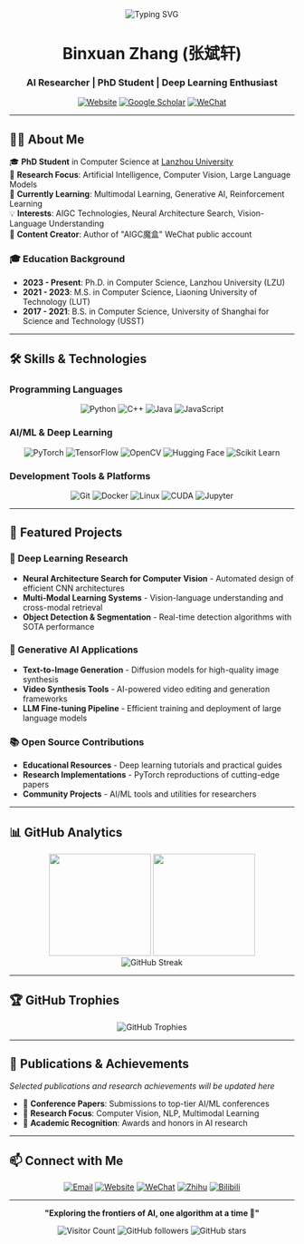 <div align="center">
  <img src="https://readme-typing-svg.herokuapp.com?font=Fira+Code&size=30&duration=3000&pause=1000&color=2F81F7&center=true&vCenter=true&width=600&lines=Hi+there!+I'm+Binxuan+Zhang+%F0%9F%91%8B;AI+Researcher+%26+PhD+Student;Passionate+about+Deep+Learning;Welcome+to+my+GitHub!" alt="Typing SVG" />
</div>

<h1 align="center">Binxuan Zhang (张斌轩)</h1>
<h3 align="center">AI Researcher | PhD Student | Deep Learning Enthusiast</h3>

<div align="center">
  
[![Website](https://img.shields.io/badge/🌐_Website-binxuan98.github.io-blue?style=for-the-badge)](https://binxuan98.github.io/)
[![Google Scholar](https://img.shields.io/badge/📚_Scholar-Profile-orange?style=for-the-badge)](https://scholar.google.com)
[![WeChat](https://img.shields.io/badge/💬_WeChat-AIGC魔盒-07C160?style=for-the-badge)](https://www.zhihu.com/people/xiaosongshine)

</div>

---

## 🙋‍♂️ About Me

🎓 **PhD Student** in Computer Science at [Lanzhou University](https://www.lzu.edu.cn/)  
🔬 **Research Focus**: Artificial Intelligence, Computer Vision, Large Language Models  
🌱 **Currently Learning**: Multimodal Learning, Generative AI, Reinforcement Learning  
💡 **Interests**: AIGC Technologies, Neural Architecture Search, Vision-Language Understanding  
📝 **Content Creator**: Author of "AIGC魔盒" WeChat public account

### 🎓 Education Background
- **2023 - Present**: Ph.D. in Computer Science, Lanzhou University (LZU)
- **2021 - 2023**: M.S. in Computer Science, Liaoning University of Technology (LUT)
- **2017 - 2021**: B.S. in Computer Science, University of Shanghai for Science and Technology (USST)

---

## 🛠️ Skills & Technologies

### Programming Languages
<div align="center">
  
![Python](https://img.shields.io/badge/Python-3776AB?style=for-the-badge&logo=python&logoColor=white)
![C++](https://img.shields.io/badge/C++-00599C?style=for-the-badge&logo=c%2B%2B&logoColor=white)
![Java](https://img.shields.io/badge/Java-ED8B00?style=for-the-badge&logo=java&logoColor=white)
![JavaScript](https://img.shields.io/badge/JavaScript-F7DF1E?style=for-the-badge&logo=javascript&logoColor=black)

</div>

### AI/ML & Deep Learning
<div align="center">
  
![PyTorch](https://img.shields.io/badge/PyTorch-EE4C2C?style=for-the-badge&logo=pytorch&logoColor=white)
![TensorFlow](https://img.shields.io/badge/TensorFlow-FF6F00?style=for-the-badge&logo=tensorflow&logoColor=white)
![OpenCV](https://img.shields.io/badge/OpenCV-5C3EE8?style=for-the-badge&logo=opencv&logoColor=white)
![Hugging Face](https://img.shields.io/badge/🤗_Hugging_Face-FFD21E?style=for-the-badge)
![Scikit Learn](https://img.shields.io/badge/scikit_learn-F7931E?style=for-the-badge&logo=scikit-learn&logoColor=white)

</div>

### Development Tools & Platforms
<div align="center">
  
![Git](https://img.shields.io/badge/Git-F05032?style=for-the-badge&logo=git&logoColor=white)
![Docker](https://img.shields.io/badge/Docker-2496ED?style=for-the-badge&logo=docker&logoColor=white)
![Linux](https://img.shields.io/badge/Linux-FCC624?style=for-the-badge&logo=linux&logoColor=black)
![CUDA](https://img.shields.io/badge/CUDA-76B900?style=for-the-badge&logo=nvidia&logoColor=white)
![Jupyter](https://img.shields.io/badge/Jupyter-F37626?style=for-the-badge&logo=jupyter&logoColor=white)

</div>

---

## 🚀 Featured Projects

### 🤖 Deep Learning Research
- **Neural Architecture Search for Computer Vision** - Automated design of efficient CNN architectures
- **Multi-Modal Learning Systems** - Vision-language understanding and cross-modal retrieval
- **Object Detection & Segmentation** - Real-time detection algorithms with SOTA performance

### 🎨 Generative AI Applications
- **Text-to-Image Generation** - Diffusion models for high-quality image synthesis
- **Video Synthesis Tools** - AI-powered video editing and generation frameworks
- **LLM Fine-tuning Pipeline** - Efficient training and deployment of large language models

### 📚 Open Source Contributions
- **Educational Resources** - Deep learning tutorials and practical guides
- **Research Implementations** - PyTorch reproductions of cutting-edge papers
- **Community Projects** - AI/ML tools and utilities for researchers

---

## 📊 GitHub Analytics

<div align="center">
  <img height="180em" src="https://github-readme-stats.vercel.app/api?username=binxuan98&show_icons=true&theme=tokyonight&include_all_commits=true&count_private=true&hide_border=true"/>
  <img height="180em" src="https://github-readme-stats.vercel.app/api/top-langs/?username=binxuan98&layout=compact&langs_count=8&theme=tokyonight&hide_border=true"/>
</div>

<div align="center">
  <img src="https://github-readme-streak-stats.herokuapp.com/?user=binxuan98&theme=tokyonight&hide_border=true" alt="GitHub Streak" />
</div>

---

## 🏆 GitHub Trophies

<div align="center">
  <img src="https://github-profile-trophy.vercel.app/?username=binxuan98&theme=tokyonight&no-frame=true&no-bg=true&margin-w=4" alt="GitHub Trophies" />
</div>

---

## 📝 Publications & Achievements

*Selected publications and research achievements will be updated here*

- 📄 **Conference Papers**: Submissions to top-tier AI/ML conferences
- 🎯 **Research Focus**: Computer Vision, NLP, Multimodal Learning
- 🏅 **Academic Recognition**: Awards and honors in AI research

---

## 📫 Connect with Me

<div align="center">
  
[![Email](https://img.shields.io/badge/📧_Email-Contact-red?style=for-the-badge)](mailto:your.email@university.edu)
[![Website](https://img.shields.io/badge/🌐_Website-Visit-blue?style=for-the-badge)](https://binxuan98.github.io/)
[![WeChat](https://img.shields.io/badge/💬_WeChat-AIGC魔盒-07C160?style=for-the-badge)](https://www.zhihu.com/people/xiaosongshine)
[![Zhihu](https://img.shields.io/badge/知乎-Profile-0084FF?style=for-the-badge)](https://www.zhihu.com/people/xiaosongshine)
[![Bilibili](https://img.shields.io/badge/哔哩哔哩-Channel-FF6699?style=for-the-badge)](https://space.bilibili.com/18891861)

</div>

---

<div align="center">
  
**"Exploring the frontiers of AI, one algorithm at a time 🚀"**

![Visitor Count](https://komarev.com/ghpvc/?username=binxuan98&style=for-the-badge&color=blue)
![GitHub followers](https://img.shields.io/github/followers/binxuan98?style=for-the-badge&color=green)
![GitHub stars](https://img.shields.io/github/stars/binxuan98?style=for-the-badge&color=yellow)

</div>
